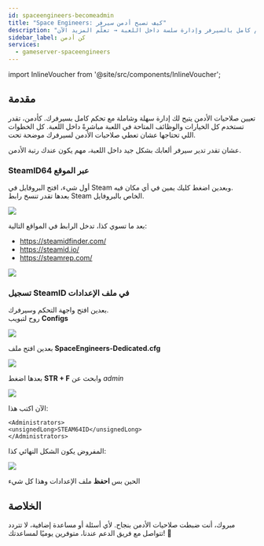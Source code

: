 ```yaml
---
id: spaceengineers-becomeadmin
title: "Space Engineers: كيف تصبح أدمن سيرفر"
description: "اكتشف كيف تعطي صلاحيات الأدمن لتحكم كامل بالسيرفر وإدارة سلسة داخل اللعبة → تعلّم المزيد الآن"
sidebar_label: كن أدمن
services:
  - gameserver-spaceengineers
---
```


import InlineVoucher from '@site/src/components/InlineVoucher';

## مقدمة
تعيين صلاحيات الأدمن يتيح لك إدارة سهلة وشاملة مع تحكم كامل بسيرفرك. كأدمن، تقدر تستخدم كل الخيارات والوظائف المتاحة في اللعبة مباشرةً داخل اللعبة. كل الخطوات اللي تحتاجها عشان تعطي صلاحيات الأدمن لسيرفرك موضحة تحت.  
<InlineVoucher />

عشان تقدر تدير سيرفر ألعابك بشكل جيد داخل اللعبة، مهم يكون عندك رتبة الأدمن.

### SteamID64 عبر الموقع

أول شيء، افتح البروفايل في Steam وبعدين اضغط كليك يمين في أي مكان فيه.  
بعدها تقدر تنسخ رابط Steam الخاص بالبروفايل.

![](https://screensaver01.zap-hosting.com/index.php/s/pNMMAqQDRPSoo38/preview)

بعد ما تسوي كذا، تدخل الرابط في المواقع التالية:

- https://steamidfinder.com/
- https://steamid.io/
- https://steamrep.com/

![](https://screensaver01.zap-hosting.com/index.php/s/dBezeZQEoP3KYq5/preview)

### تسجيل SteamID في ملف الإعدادات

بعدين افتح واجهة التحكم وسيرفرك.  
روح لتبويب **Configs**

![](https://screensaver01.zap-hosting.com/index.php/s/NQffqKfjszY23HK/preview)

بعدين افتح ملف **SpaceEngineers-Dedicated.cfg**

![](https://screensaver01.zap-hosting.com/index.php/s/yx2efZLYmW32BZH/preview)

بعدها اضغط **STR + F** وابحث عن *admin*

![](https://screensaver01.zap-hosting.com/index.php/s/eBgLRwe5Y3itnyt/preview)

الآن اكتب هذا:
```
<Administrators>
<unsignedLong>STEAM64ID</unsignedLong>
</Administrators>
````
المفروض يكون الشكل النهائي كذا:

![](https://screensaver01.zap-hosting.com/index.php/s/r7tj3EF6trSiz5x/preview)

الحين بس **احفظ** ملف الإعدادات وهذا كل شيء

## الخلاصة

مبروك، أنت ضبطت صلاحيات الأدمن بنجاح. لأي أسئلة أو مساعدة إضافية، لا تتردد تتواصل مع فريق الدعم عندنا، متوفرين يوميًا لمساعدتك! 🙂

<InlineVoucher />